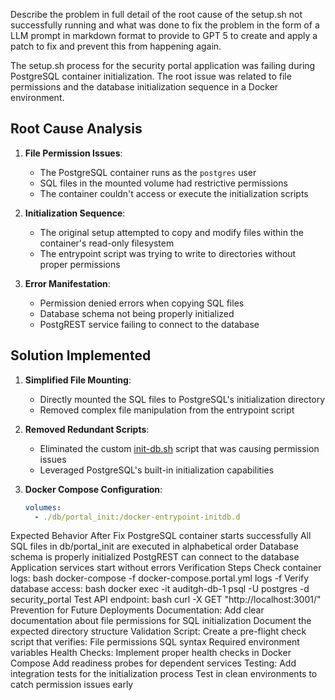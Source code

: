 Describe the problem in full detail of the root cause of the setup.sh not successfully running and what was done to fix the problem in the form of a LLM prompt in markdown format to provide to GPT 5 to create and apply a patch to fix and prevent this from happening again.


The setup.sh process for the security portal application was failing during PostgreSQL container initialization. The root issue was related to file permissions and the database initialization sequence in a Docker environment.

## Root Cause Analysis

1. **File Permission Issues**:
   - The PostgreSQL container runs as the `postgres` user
   - SQL files in the mounted volume had restrictive permissions
   - The container couldn't access or execute the initialization scripts

2. **Initialization Sequence**:
   - The original setup attempted to copy and modify files within the container's read-only filesystem
   - The entrypoint script was trying to write to directories without proper permissions

3. **Error Manifestation**:
   - Permission denied errors when copying SQL files
   - Database schema not being properly initialized
   - PostgREST service failing to connect to the database

## Solution Implemented

1. **Simplified File Mounting**:
   - Directly mounted the SQL files to PostgreSQL's initialization directory
   - Removed complex file manipulation from the entrypoint script

2. **Removed Redundant Scripts**:
   - Eliminated the custom [init-db.sh](cci:7://file:///Users/rob.vance@sleepnumber.com/Documents/GitHub/auditgh/init-db.sh:0:0-0:0) script that was causing permission issues
   - Leveraged PostgreSQL's built-in initialization capabilities

3. **Docker Compose Configuration**:
   ```yaml
   volumes:
     - ./db/portal_init:/docker-entrypoint-initdb.d
Expected Behavior After Fix
PostgreSQL container starts successfully
All SQL files in db/portal_init are executed in alphabetical order
Database schema is properly initialized
PostgREST can connect to the database
Application services start without errors
Verification Steps
Check container logs:
bash
docker-compose -f docker-compose.portal.yml logs -f
Verify database access:
bash
docker exec -it auditgh-db-1 psql -U postgres -d security_portal
Test API endpoint:
bash
curl -X GET "http://localhost:3001/"
Prevention for Future Deployments
Documentation:
Add clear documentation about file permissions for SQL initialization
Document the expected directory structure
Validation Script:
Create a pre-flight check script that verifies:
File permissions
SQL syntax
Required environment variables
Health Checks:
Implement proper health checks in Docker Compose
Add readiness probes for dependent services
Testing:
Add integration tests for the initialization process
Test in clean environments to catch permission issues early
